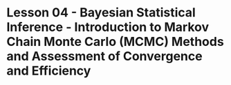 # Lesson 04 - Bayesian Statistical Inference - Introduction to Markov Chain Monte Carlo (MCMC) Methods and Assessment of Convergence and Efficiency
